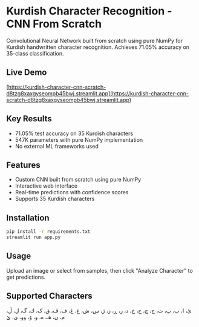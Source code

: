 # Kurdish Character Recognition - CNN From Scratch

Convolutional Neural Network built from scratch using pure NumPy for Kurdish handwritten character recognition. Achieves 71.05% accuracy on 35-class classification.

## Live Demo

[https://kurdish-character-cnn-scratch-d8tzg8xaxgyseompb45bwj.streamlit.app](https://kurdish-character-cnn-scratch-d8tzg8xaxgyseompb45bwj.streamlit.app)

## Key Results

- 71.05% test accuracy on 35 Kurdish characters
- 547K parameters with pure NumPy implementation
- No external ML frameworks used

## Features

- Custom CNN built from scratch using pure NumPy
- Interactive web interface
- Real-time predictions with confidence scores
- Supports 35 Kurdish characters

## Installation

```bash
pip install -r requirements.txt
streamlit run app.py
```

## Usage

Upload an image or select from samples, then click "Analyze Character" to get predictions.

## Supported Characters

ئ، ا، ب، پ، ت، ج، چ، ح، خ، د، ر، ڕ، ز، ژ، س، ش، ع، غ، ف، ڤ، ق، ک، ك، گ، ل، ڵ، م، ن، هـ، ە، و، ۆ، وو، ی، ێ
